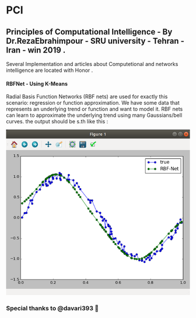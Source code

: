 # PCI
## Principles of Computational Intelligence - By Dr.RezaEbrahimpour - SRU university - Tehran - Iran - win 2019 .

Several Implementation and articles about Computetional and networks intelligence are located with Honor .

#### RBFNet - Using K-Means
Radial Basis Function Networks (RBF nets) are used for exactly this scenario: regression or function approximation. We have some data that represents an underlying trend or function and want to model it. RBF nets can learn to approximate the underlying trend using many Gaussians/bell curves.
the output should be s.th like this : 

![RBF-result](/RBFNet-KMeans/figure1.png)

### Special thanks to @davari393 :pray:
